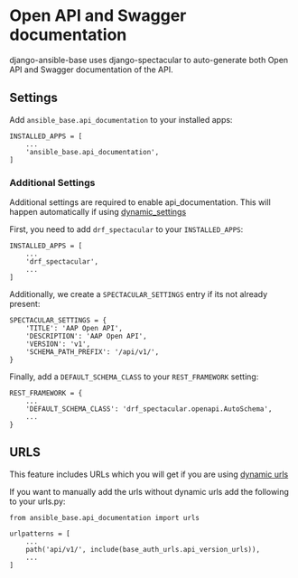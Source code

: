 # Open API and Swagger documentation

django-ansible-base uses django-spectacular to auto-generate both Open API and Swagger documentation of the API.

## Settings

Add `ansible_base.api_documentation` to your installed apps:

```
INSTALLED_APPS = [
    ...
    'ansible_base.api_documentation',
]
```

### Additional Settings
Additional settings are required to enable api_documentation.
This will happen automatically if using [dynamic_settings](../Installation.md)

First, you need to add `drf_spectacular` to your `INSTALLED_APPS`:
```
INSTALLED_APPS = [
    ...
    'drf_spectacular',
    ...
]
```

Additionally, we create a `SPECTACULAR_SETTINGS` entry if its not already present:
```
SPECTACULAR_SETTINGS = {
    'TITLE': 'AAP Open API',
    'DESCRIPTION': 'AAP Open API',
    'VERSION': 'v1',
    'SCHEMA_PATH_PREFIX': '/api/v1/',
}
```

Finally, add a `DEFAULT_SCHEMA_CLASS` to your `REST_FRAMEWORK` setting:
```
REST_FRAMEWORK = {
    ...
    'DEFAULT_SCHEMA_CLASS': 'drf_spectacular.openapi.AutoSchema',
    ...
}
```

## URLS

This feature includes URLs which you will get if you are using [dynamic urls](../..//Installation.md)

If you want to manually add the urls without dynamic urls add the following to your urls.py:
```
from ansible_base.api_documentation import urls

urlpatterns = [
    ...
    path('api/v1/', include(base_auth_urls.api_version_urls)),
    ...
]
```
